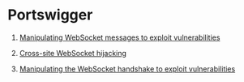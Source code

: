 # Portswigger

1.  [Manipulating WebSocket messages to exploit vulnerabilities](https://portswigger.net/web-security/websockets/lab-manipulating-messages-to-exploit-vulnerabilities)

2.  [Cross-site WebSocket hijacking](https://portswigger.net/web-security/websockets/cross-site-websocket-hijacking/lab)

3.  [Manipulating the WebSocket handshake to exploit vulnerabilities](https://portswigger.net/web-security/websockets/lab-manipulating-handshake-to-exploit-vulnerabilities)

